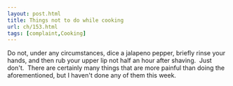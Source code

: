 ```yaml
---
layout: post.html
title: Things not to do while cooking
url: ch/153.html
tags: [complaint,Cooking]
---
```

Do not, under any circumstances, dice a jalapeno pepper, briefly rinse your hands, and then rub your upper lip not half an hour after shaving.  Just don't.  There are certainly many things that are more painful than doing the aforementioned, but I haven't done any of them this week.
